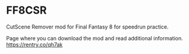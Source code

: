 # FF8CSR
CutScene Remover mod for Final Fantasy 8 for speedrun practice.

Page where you can download the mod and read additional information.
https://rentry.co/qh7ak
